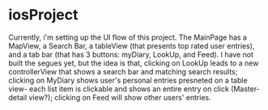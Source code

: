 # iosProject

Currently, i'm setting up the UI flow of this project. The MainPage has a MapView, a Search Bar, a tableView (that presents top rated user entries), and a tab bar (that has 3 buttons: myDiary, LookUp, and Feed). I have not built the segues yet, but the idea is that, clicking on LookUp leads to a new controllerView that shows a search bar and matching search results; clicking on MyDiary shows user's personal entries presneted on a table view- each list item is clickable and shows an entire entry on click (Master-detail view?); clicking on Feed will show other users' entries.  
